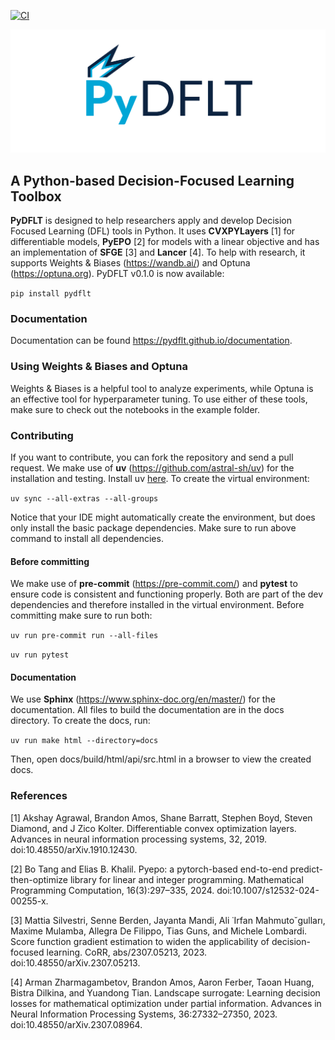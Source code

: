 [![CI](https://github.com/PyDFLT/PyDFLT/actions/workflows/CI.yml/badge.svg)](https://github.com/PyDFLT/PyDFLT/actions/workflows/CI.yml)

![alt text](https://github.com/PyDFLT/PyDFLT/blob/main/images/logo.png?raw=true)


## A Python-based Decision-Focused Learning Toolbox
**PyDFLT** is designed to help researchers apply and develop Decision Focused Learning (DFL) tools in Python. It uses **CVXPYLayers** [1] for differentiable models, **PyEPO** [2] for models with a linear objective and has an implementation of **SFGE** [3] and **Lancer** [4]. To help with research, it supports Weights & Biases (https://wandb.ai/) and Optuna (https://optuna.org).
PyDFLT v0.1.0 is now available:

`pip install pydflt`

### Documentation

Documentation can be found https://pydflt.github.io/documentation.

### Using Weights & Biases and Optuna
Weights & Biases is a helpful tool to analyze experiments, while Optuna is an effective tool for hyperparameter tuning. To use either of these tools, make sure to check out the notebooks in the example folder.


### Contributing
If you want to contribute, you can fork the repository and send a pull request. We make use of **uv** (https://github.com/astral-sh/uv) for the installation and testing. Install uv [here](https://docs.astral.sh/uv/getting-started/installation/). To create the virtual environment:

`uv sync --all-extras --all-groups`

Notice that your IDE might automatically create the environment, but does only install the basic package dependencies. Make sure to run above command to install all dependencies.

#### Before committing

We make use of **pre-commit** (https://pre-commit.com/) and **pytest** to ensure code is consistent and functioning properly. Both are part of the dev dependencies and therefore installed in the virtual environment. Before committing make sure to run both:

`uv run pre-commit run --all-files`

`uv run pytest`

#### Documentation

We use **Sphinx** (https://www.sphinx-doc.org/en/master/) for the documentation.  All files to build the documentation are in the docs directory. To create the docs, run:

`uv run make html --directory=docs`

Then, open docs/build/html/api/src.html in a browser to view the created docs.


### References

[1] Akshay Agrawal, Brandon Amos, Shane Barratt, Stephen Boyd, Steven Diamond, and J Zico Kolter. Differentiable convex optimization layers. Advances in neural information processing systems, 32, 2019. doi:10.48550/arXiv.1910.12430.

[2] Bo Tang and Elias B. Khalil. Pyepo: a pytorch-based end-to-end predict-then-optimize library for linear and integer programming. Mathematical Programming Computation, 16(3):297–335, 2024. doi:10.1007/s12532-024-00255-x.

[3] Mattia Silvestri, Senne Berden, Jayanta Mandi, Ali ˙Irfan Mahmuto˘gulları, Maxime Mulamba, Allegra De Filippo, Tias Guns, and Michele Lombardi. Score function gradient estimation to widen the applicability of decision-focused learning. CoRR, abs/2307.05213, 2023. doi:10.48550/arXiv.2307.05213.

[4] Arman Zharmagambetov, Brandon Amos, Aaron Ferber, Taoan Huang, Bistra Dilkina, and Yuandong Tian. Landscape surrogate: Learning decision losses for mathematical optimization under partial information. Advances in Neural Information Processing Systems, 36:27332–27350, 2023. doi:10.48550/arXiv.2307.08964.
